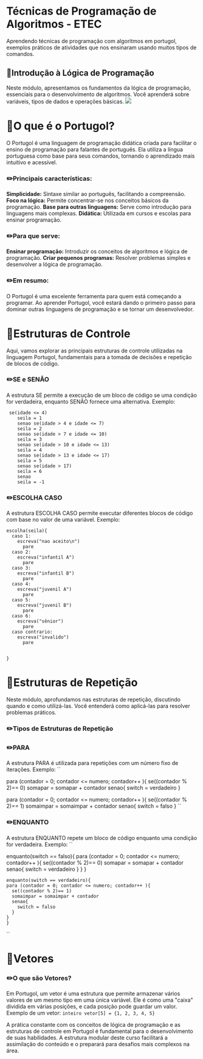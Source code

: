 # Técnicas de Programação de Algoritmos - ETEC
Aprendendo técnicas de programação com algoritmos em portugol, exemplos práticos de atividades que nos ensinaram usando muitos tipos de comandos.

## 📌Introdução à Lógica de Programação
Neste módulo, apresentamos os fundamentos da lógica de programação, essenciais para o desenvolvimento de algoritmos. Você aprenderá sobre variáveis, tipos de dados e operações básicas.
<img src="INTRODUCAO.jpeg">

# 📌O que é o Portugol?
O Portugol é uma linguagem de programação didática criada para facilitar o ensino de programação para falantes de português. Ela utiliza a língua portuguesa como base para seus comandos, tornando o aprendizado mais intuitivo e acessível.

### ✏️Principais características:

<strong>Simplicidade:</strong> Sintaxe similar ao português, facilitando a compreensão.
<strong>Foco na lógica:</strong> Permite concentrar-se nos conceitos básicos da programação.
<strong>Base para outras linguagens:</strong> Serve como introdução para linguagens mais complexas.
<strong>Didática:</strong> Utilizada em cursos e escolas para ensinar programação.

### ✏️Para que serve:
<strong>Ensinar programação:</strong> Introduzir os conceitos de algoritmos e lógica de programação.
<strong>Criar pequenos programas:</strong> Resolver problemas simples e desenvolver a lógica de programação.

### ✏️Em resumo:
O Portugol é uma excelente ferramenta para quem está começando a programar. Ao aprender Portugol, você estará dando o primeiro passo para dominar outras linguagens de programação e se tornar um desenvolvedor.

# 📌Estruturas de Controle

Aqui, vamos explorar as principais estruturas de controle utilizadas na linguagem Portugol, fundamentais para a tomada de decisões e repetição de blocos de código.

### ✏️SE e SENÃO
A estrutura SE permite a execução de um bloco de código se uma condição for verdadeira, enquanto SENÃO fornece uma alternativa.
Exemplo:
```
 se(idade <= 4)
    seila = 1
    senao se(idade > 4 e idade <= 7)
    seila = 2
    senao se(idade > 7 e idade <= 10)
    seila = 3
    senao se(idade > 10 e idade <= 13)
    seila = 4
    senao se(idade > 13 e idade <= 17)
    seila = 5
    senao se(idade > 17)
    seila = 6
    senao
    seila = -1
```

### ✏️ESCOLHA CASO
A estrutura ESCOLHA CASO permite executar diferentes blocos de código com base no valor de uma variável.
Exemplo:
```
escolha(seila){
  caso 1:
    escreva("nao aceito\n")
      pare
  caso 2:
    escreva("infantil A")
      pare
  caso 3:
    escreva("infantil B")
      pare
  caso 4:
    escreva("juvenil A")
      pare
  caso 5:
    escreva("juvenil B")
      pare
  caso 6:
    escreva("sênior")
      pare
  caso contrario:
    escreva("invalido")
      pare
  
  
}
```

# 📌Estruturas de Repetição
Neste módulo, aprofundamos nas estruturas de repetição, discutindo quando e como utilizá-las. Você entenderá como aplicá-las para resolver problemas práticos.

### ✏️Tipos de Estruturas de Repetição

### ✏️PARA
A estrutura PARA é utilizada para repetições com um número fixo de iterações.
Exemplo:
``

 para (contador = 0; contador <= numero; contador++ ){
      se((contador % 2)== 0)
      somapar = somapar + contador
      senao{
        switch = verdadeiro
      }

 para (contador = 0; contador <= numero; contador++ ){
      se((contador % 2)== 1)
      somaimpar = somaimpar + contador
      senao{
        switch = falso
      }
``
### ✏️ENQUANTO
A estrutura ENQUANTO repete um bloco de código enquanto uma condição for verdadeira.
Exemplo:
``

  enquanto(switch == falso){
    para (contador = 0; contador <= numero; contador++ ){
      se((contador % 2)== 0)
      somapar = somapar + contador
      senao{
        switch = verdadeiro
      }
    }
    }

    enquanto(switch == verdadeiro){
    para (contador = 0; contador <= numero; contador++ ){
      se((contador % 2)== 1)
      somaimpar = somaimpar + contador
      senao{
        switch = falso
      }
    }
    }
``


# 📌Vetores

### ✏️O que são Vetores?
Em Portugol, um vetor é uma estrutura que permite armazenar vários valores de um mesmo tipo em uma única variável. Ele é como uma "caixa" dividida em várias posições, e cada posição pode guardar um valor.
Exemplo de um vetor:
``
 inteiro vetor[5] = {1, 2, 3, 4, 5}
``


A prática constante com os conceitos de lógica de programação e as estruturas de controle em Portugol é fundamental para o desenvolvimento de suas habilidades. A estrutura modular deste curso facilitará a assimilação do conteúdo e o preparará para desafios mais complexos na área.
